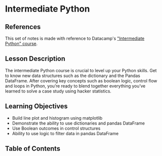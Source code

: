 # Intermediate Python

## References
This set of notes is made with reference to Datacamp's ["Intermediate Python" course](https://app.datacamp.com/learn/courses/intermediate-python).

## Lesson Description

The intermediate Python course is crucial to level up your Python skills. Get to know new data structures such as the dictionary and the Pandas DataFrame.
After covering key concepts such as boolean logic, control flow and loops in Python, you’re ready to blend together everything you’ve learned 
to solve a case study using hacker statistics.

## Learning Objectives

- Build line plot and histogram using matplotlib
- Demonstrate the ability to use dictionaries and pandas DataFrame
- Use Boolean outcomes in control structures
- Ability to use logic to filter data in pandas DataFrame

## Table of Contents
